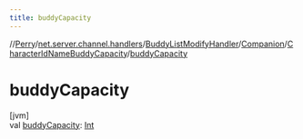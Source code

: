 ```yaml
---
title: buddyCapacity
---
```

//[Perry](../../../../../index.html)/[net.server.channel.handlers](../../../index.html)/[BuddyListModifyHandler](../../index.html)/[Companion](../index.html)/[CharacterIdNameBuddyCapacity](index.html)/[buddyCapacity](buddy-capacity.html)



# buddyCapacity



[jvm]\
val [buddyCapacity](buddy-capacity.html): [Int](https://kotlinlang.org/api/latest/jvm/stdlib/kotlin/-int/index.html)




